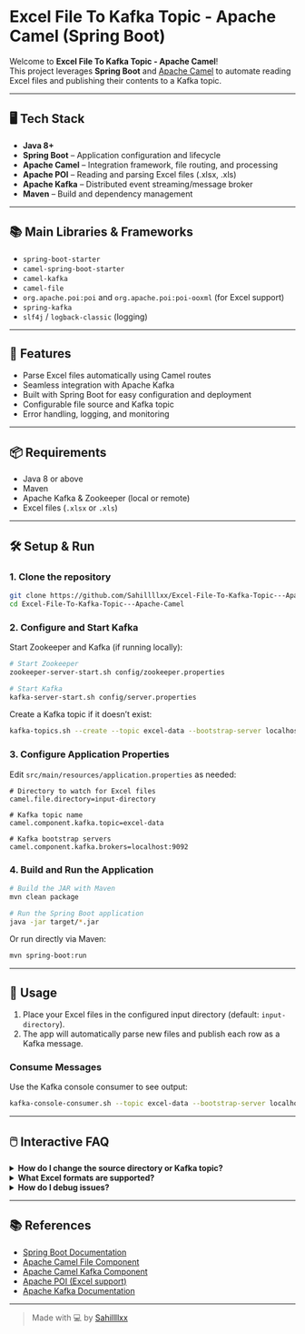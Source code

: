 # Excel File To Kafka Topic - Apache Camel (Spring Boot)

Welcome to **Excel File To Kafka Topic - Apache Camel**!  
This project leverages **Spring Boot** and [Apache Camel](https://camel.apache.org/) to automate reading Excel files and publishing their contents to a Kafka topic.

---

## 🖥 Tech Stack

- **Java 8+**
- **Spring Boot** – Application configuration and lifecycle
- **Apache Camel** – Integration framework, file routing, and processing
- **Apache POI** – Reading and parsing Excel files (.xlsx, .xls)
- **Apache Kafka** – Distributed event streaming/message broker
- **Maven** – Build and dependency management

---

## 📚 Main Libraries & Frameworks

- `spring-boot-starter`
- `camel-spring-boot-starter`
- `camel-kafka`
- `camel-file`
- `org.apache.poi:poi` and `org.apache.poi:poi-ooxml` (for Excel support)
- `spring-kafka`
- `slf4j` / `logback-classic` (logging)

---

## 🚀 Features

- Parse Excel files automatically using Camel routes
- Seamless integration with Apache Kafka
- Built with Spring Boot for easy configuration and deployment
- Configurable file source and Kafka topic
- Error handling, logging, and monitoring

---

## 📦 Requirements

- Java 8 or above
- Maven
- Apache Kafka & Zookeeper (local or remote)
- Excel files (`.xlsx` or `.xls`)

---

## 🛠️ Setup & Run

### 1. Clone the repository

```bash
git clone https://github.com/Sahillllxx/Excel-File-To-Kafka-Topic---Apache-Camel.git
cd Excel-File-To-Kafka-Topic---Apache-Camel
```

### 2. Configure and Start Kafka

Start Zookeeper and Kafka (if running locally):

```bash
# Start Zookeeper
zookeeper-server-start.sh config/zookeeper.properties

# Start Kafka
kafka-server-start.sh config/server.properties
```

Create a Kafka topic if it doesn’t exist:

```bash
kafka-topics.sh --create --topic excel-data --bootstrap-server localhost:9092 --partitions 1 --replication-factor 1
```

### 3. Configure Application Properties

Edit `src/main/resources/application.properties` as needed:

```properties
# Directory to watch for Excel files
camel.file.directory=input-directory

# Kafka topic name
camel.component.kafka.topic=excel-data

# Kafka bootstrap servers
camel.component.kafka.brokers=localhost:9092
```

### 4. Build and Run the Application

```bash
# Build the JAR with Maven
mvn clean package

# Run the Spring Boot application
java -jar target/*.jar
```
Or run directly via Maven:
```bash
mvn spring-boot:run
```

---

## 📂 Usage

1. Place your Excel files in the configured input directory (default: `input-directory`).
2. The app will automatically parse new files and publish each row as a Kafka message.

### Consume Messages

Use the Kafka console consumer to see output:
```bash
kafka-console-consumer.sh --topic excel-data --bootstrap-server localhost:9092 --from-beginning
```

---

## 🖱️ Interactive FAQ

<details>
  <summary><b>How do I change the source directory or Kafka topic?</b></summary>
  Edit <code>application.properties</code>:
  <ul>
    <li><code>camel.file.directory</code> for the input folder</li>
    <li><code>camel.component.kafka.topic</code> for the Kafka topic</li>
  </ul>
</details>

<details>
  <summary><b>What Excel formats are supported?</b></summary>
  Both <code>.xlsx</code> and <code>.xls</code> files are supported via Apache POI.
</details>

<details>
  <summary><b>How do I debug issues?</b></summary>
  Check application logs for errors. Make sure Kafka and Zookeeper are running and accessible from your app.
</details>

---

## 📚 References

- [Spring Boot Documentation](https://spring.io/projects/spring-boot)
- [Apache Camel File Component](https://camel.apache.org/components/latest/file-component.html)
- [Apache Camel Kafka Component](https://camel.apache.org/components/latest/kafka-component.html)
- [Apache POI (Excel support)](https://poi.apache.org/)
- [Apache Kafka Documentation](https://kafka.apache.org/documentation/)

---

> Made with 💻 by [Sahillllxx](https://github.com/Sahillllxx)
